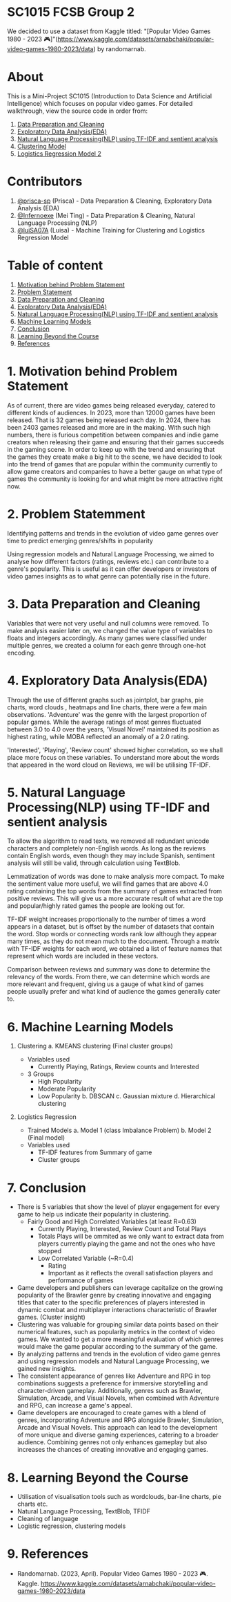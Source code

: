 # SC1015 FCSB Group 2
We decided to use a dataset from Kaggle titled: "[Popular Video Games 1980 - 2023 🎮]"(https://www.kaggle.com/datasets/arnabchaki/popular-video-games-1980-2023/data)  by randomarnab.

# About
This is a Mini-Project SC1015 (Introduction to Data Science and Artificial Intelligence) which focuses on popular video games. For detailed walkthrough, view the source code in order from:

1. [Data Preparation and Cleaning](https://github.com/prisca-sp/sc1015/blob/main/Data%20Preparation%20and%20Cleaning%20New.ipynb)
2. [Exploratory Data Analysis(EDA)](https://github.com/prisca-sp/sc1015/blob/main/EDA%20analysis.ipynb)
3. [Natural Language Processing(NLP) using TF-IDF and sentient analysis](https://github.com/prisca-sp/sc1015/blob/main/NLP%20with%20TFIDF%20and%20Sentiment%20Value.ipynb)
4. [Clustering Model](https://github.com/prisca-sp/sc1015/blob/main/Unsupervised%20machine%20learning%20algorithm-clustering.ipynb)
5. [Logistics Regression Model 2](https://github.com/prisca-sp/sc1015/blob/main/Supervised%20machine%20learning%20algorithm-Logistics%20regression-Model%202(final).ipynb)

# Contributors
1. [@prisca-sp](https://github.com/prisca-sp) (Prisca) - Data Preparation & Cleaning, Exploratory Data Analysis (EDA)
2. [@Infernoexe](https://github.com/Infernoexe) (Mei Ting) - Data Preparation & Cleaning, Natural Language Processing (NLP)
3. [@luiSA07A](https://github.com/luiSA07A) (Luisa) - Machine Training for Clustering and Logistics Regression Model

# Table of content
1. [Motivation behind Problem Statement](https://github.com/prisca-sp/sc1015?tab=readme-ov-file#1-motivation-behind-problem-statement)
2. [Problem Statement](https://github.com/prisca-sp/sc1015?tab=readme-ov-file#2-problem-statemment)
3. [Data Preparation and Cleaning](https://github.com/prisca-sp/sc1015?tab=readme-ov-file#3-data-preparation-and-cleaning)
4. [Exploratory Data Analysis(EDA)](https://github.com/prisca-sp/sc1015?tab=readme-ov-file#4-exploratory-data-analysiseda)
5. [Natural Language Processing(NLP) using TF-IDF and sentient analysis](https://github.com/prisca-sp/sc1015?tab=readme-ov-file#5-natural-language-processingnlp-using-tf-idf-and-sentient-analysis)
6. [Machine Learning Models](https://github.com/prisca-sp/sc1015?tab=readme-ov-file#6-machine-learning-models)
7. [Conclusion](https://github.com/prisca-sp/sc1015?tab=readme-ov-file#8-conclusion)
8. [Learning Beyond the Course](https://github.com/prisca-sp/sc1015?tab=readme-ov-file#9-learning-beyond-the-course)
9. [References](https://github.com/prisca-sp/sc1015?tab=readme-ov-file#10-references)

# 1. Motivation behind Problem Statement
As of current, there are video games being released everyday, catered to different kinds of audiences. In 2023, more than 12000 games have been released. That is 32 games being released each day. In 2024, there has been 2403 games released and more are in the making. With such high numbers, there is furious competition between companies and indie game creators when releasing their game and ensuring that their games succeeds in the gaming scene. In order to keep up with the trend and ensuring that the games they create make a big hit to the scene, we have decided to look into the trend of games that are popular within the community currently to allow game creators and companies to have a better gauge on what type of games the community is looking for and what might be more attractive right now.

# 2. Problem Statemment
Identifying patterns and trends in the evolution of video game genres over time to predict emerging genres/shifts in popularity

Using regression models and Natural Language Processing, we aimed to analyse how different factors (ratings, reviews etc.) can contribute to a genre's popularity.
This is useful as it can offer developers or investors of video games insights as to what genre can potentially rise in the future.

# 3. Data Preparation and Cleaning
Variables that were not very useful and null columns were removed. To make analysis easier later on, we changed the value type of variables to floats and integers accordingly. As many games were classified under multiple genres, we created a column for each genre through one-hot encoding.

# 4. Exploratory Data Analysis(EDA)
Through the use of different graphs such as jointplot, bar graphs, pie charts, word clouds , heatmaps and line charts, there were a few main observations. 'Adventure' was the genre with the largest proportion of popular games. While the average ratings of most genres fluctuated between 3.0 to 4.0 over the years, 'Visual Novel' maintained its position as highest rating, while MOBA reflected an anomaly of a 2.0 rating.

'Interested', 'Playing', 'Review count' showed higher correlation, so we shall place more focus on these variables. To understand more about the words that appeared in the word cloud on Reviews, we will be utilising TF-IDF.

# 5. Natural Language Processing(NLP) using TF-IDF and sentient analysis
To allow the algorithm to read texts, we removed all redundant unicode characters and completely non-English words. As long as the reviews contain English words, even though they may include Spanish, sentiment analysis will still be valid, through calculation using TextBlob.

Lemmatization of words was done to make analysis more compact. To make the sentiment value more useful, we will find games that are above 4.0 rating containing the top words from the summary of games extracted from positive reviews. This will give us a more accurate result of what are the top and popular/highly rated games the people are looking out for.

TF-IDF weight increases proportionally to the number of times a word appears in a dataset, but is offset by the number of datasets that contain the word. Stop words or connecting words rank low although they appear many times, as they do not mean much to the document. Through a matrix with TF-IDF weights for each word, we obtained a list of feature names that represent which words are included in these vectors.

Comparison between reviews and summary was done to determine the relevancy of the words. From there, we can determine which words are more relevant and frequent, giving us a gauge of what kind of games people usually prefer and what kind of audience the games generally cater to.

# 6. Machine Learning Models
1. Clustering
   a. KMEANS clustering (Final cluster groups)
     - Variables used
       - Currently Playing, Ratings, Review counts and Interested
     - 3 Groups
         - High Popularity
         - Moderate Popularity
         - Low Popularity
   b. DBSCAN
   c. Gaussian mixture
   d. Hierarchical clustering

2. Logistics Regression
   - Trained Models
      a. Model 1 (class Imbalance Problem)
      b. Model 2 (Final model)
   - Variables used
        - TF-IDF features from Summary of game
        - Cluster groups

# 7. Conclusion
- There is 5 variables that show the level of player engagement for every game to help us indicate their popularity in clustering.
  - Fairly Good and High Correlated Variables (at least R=0.63)
    - Currently Playing, Interested, Review Count and Total Plays
    - Totals Plays will be ommited as we only want to extract data from players currently playing the game and not the ones who have stopped
    - Low Correlated Variable (~R=0.4)
       - Rating
       - Important as it reflects the overall satisfaction players and performance of games
- Game developers and publishers can leverage capitalize on the growing popularity of the Brawler genre by creating innovative and engaging titles that cater to the specific preferences of players interested in dynamic combat and multiplayer interactions characteristic of Brawler games. (Cluster insight)
- Clustering was valuable for grouping similar data points based on their numerical features, such as popularity metrics in the context of video games. We wanted to get a more meaningful evaluation of which genres would make the game popular according to the summary of the game.
- By analyzing patterns and trends in the evolution of video game genres and using regression models and Natural Language Processing, we gained new insights.
- The consistent appearance of genres like Adventure and RPG in top combinations suggests a preference for immersive storytelling and character-driven gameplay. Additionally, genres such as Brawler, Simulation, Arcade, and Visual Novels, when combined with Adventure and RPG, can increase a game's appeal.
- Game developers are encouraged to create games with a blend of genres, incorporating Adventure and RPG alongside Brawler, Simulation, Arcade and Visual Novels. This approach can lead to the development of more unique and diverse gaming experiences, catering to a broader audience. Combining genres not only enhances gameplay but also increases the chances of creating innovative and engaging games.

# 8. Learning Beyond the Course
- Utilisation of visualisation tools such as wordclouds, bar-line charts, pie charts etc.
- Natural Language Processing, TextBlob, TFIDF
- Cleaning of language
- Logistic regression, clustering models

# 9. References
- Randomarnab. (2023, April). Popular Video Games 1980 - 2023 🎮. Kaggle. https://www.kaggle.com/datasets/arnabchaki/popular-video-games-1980-2023/data 
